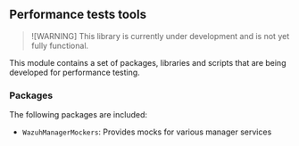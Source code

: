 ## Performance tests tools

> ![WARNING]
> This library is currently under development and is not yet fully functional.

This module contains a set of packages, libraries and scripts that are being developed for performance testing.

### Packages

The following packages are included:
- `WazuhManagerMockers`: Provides mocks for various manager services
